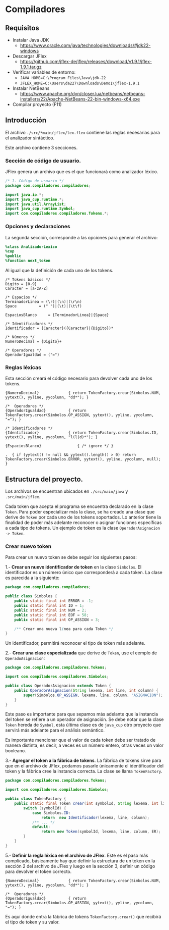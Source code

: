 # Compiladores

## Requisitos

- Instalar Java JDK
  - https://www.oracle.com/java/technologies/downloads/#jdk22-windows
- Descargar JFlex
  - https://github.com/jflex-de/jflex/releases/download/v1.9.1/jflex-1.9.1.tar.gz
- Verificar variables de entorno:
  - `JAVA_HOME=C:\Program Files\Java\jdk-22`
  - `JFLEX_HOME=C:\Users\da227\Downloads\Demo1\jflex-1.9.1`
- Instalar NetBeans
  - https://www.apache.org/dyn/closer.lua/netbeans/netbeans-installers/22/Apache-NetBeans-22-bin-windows-x64.exe
- Compilar proyecto (F11)

## Introducción

El archivo `./src/*main/jflex/lex.flex` contiene las reglas necesarias para el analizador sintáctico.

Este archivo contiene 3 secciones.

### Sección de código de usuario.

JFlex genera un archivo que es el que funcionará como analizador léxico.

```java
/* 1. Código de usuario */
package com.compiladores.compiladores;

import java.io.*;
import java_cup.runtime.*;
import java.util.ArrayList;
import java_cup.runtime.Symbol;
import com.compiladores.compiladores.Tokens.*;
```

### Opciones y declaraciones

La segunda sección, corresponde a las opciones para generar el archivo:

```lex
%class AnalizadorLexico
%cup
%public
%function next_token
```

Al igual que la definición de cada uno de los tokens.

```jflex
/* Tokens básicos */
Digito = [0-9]
Caracter = [a-zA-Z]

/* Espacios */
TerminadorLinea = (\r)|(\n)|(\r\n)
Space          = (" ")|(\t)|(\t\f)

EspaciosBlanco     = {TerminadorLinea}|{Space}

/* Identificadores */
Identificador = {Caracter}({Caracter}|{Digito})*

/* Números */
NumeroDecimal = {Digito}+

/* Operadores */
OperadorIgualdad = ("=")
```

### Reglas léxicas

Esta sección creará el código necesario para devolver cada uno de los tokens.

```jflex
{NumeroDecimal}             { return TokenFactory.crear(Simbolos.NUM, yytext(), yyline, yycolumn, "dd*"); }

/*  Operadores */
{OperadorIgualdad}          { return TokenFactory.crear(Simbolos.OP_ASSIGN, yytext(), yyline, yycolumn, "="); }

/* Identificadores */
{Identificador}             { return TokenFactory.crear(Simbolos.ID, yytext(), yyline, yycolumn, "l(l|d)*"); }

{EspaciosBlanco}                { /* ignore */ }

.  { if (yytext() != null && yytext().length() > 0) return TokenFactory.crear(Simbolos.ERROR, yytext(), yyline, yycolumn, null); } 
```

## Estructura del proyecto.

Los archivos se encuentran ubicados en `./src/main/java` y `.src/main/jflex`.

Cada token que acepta el programa se encuentra declarado en la clase `Token`. Para poder especializar más la clase, se ha creado una clase que derive de `Token` por cada uno de los tokens soportados. Lo anterior tiene la finalidad de poder más adelante reconocer o asignar funciones específicas a cada tipo de tokens. Un ejemplo de token es la clase `OperadorAsignacion -> Token`.

### Crear nuevo token

Para crear un nuevo token se debe seguir los siguientes pasos:

1.- **Crear un nuevo identificador de token** en la clase `Simbolos`. El identificador es un número único que corresponderá a cada token. La clase es parecida a la siguiente:

```java
package com.compiladores.compiladores;

public class Simbolos {
    public static final int ERROR = -1;
    public static final int ID = 1;
    public static final int NUM = 2;
    public static final int EOF = 58;
    public static final int OP_ASSIGN = 3;

    /** Crear una nueva línea para cada Token */
}
```

Un identificador, permitirá reconocer el tipo de token más adelante.

2.- **Crear una clase especializada** que derive de `Token`, use el eemplo de `OperadoAsignacion`:

```java
package com.compiladores.compiladores.Tokens;

import com.compiladores.compiladores.Simbolos;

public class OperadorAsignacion extends Token {
    public OperadorAsignacion(String lexema, int line, int column) {
        super(Simbolos.OP_ASSIGN, lexema, line, column, "ASIGNACION");
    }
}
```

Este paso es importante para que sepamos más adelante que la instancia del token se refiere a un operador de asignación. Se debe notar que la clase `Token` hereda de `Symbol`, esta última clase es de `java_cup` otro proyecto que servirá más adelante para el análisis semántico.

Es importante mencionar que el valor de cada token debe ser tratado de manera distinta, es decir, a veces es un número entero, otras veces un valor booleano.

3.- **Agregar el token a la fábrica de tokens**. La fábrica de tokens sirve para que en el archivo de JFlex, podamos pasarle únicamente el identificador del token y la fábrica cree la instancia correcta. La clase se llama `TokenFactory`.

```java
package com.compiladores.compiladores.Tokens;

import com.compiladores.compiladores.Simbolos;

public class TokenFactory {    
    public static final Token crear(int symbolId, String lexema, int line, int column, String ER) {
        switch (symbolId) {
            case Simbolos.ID:
                return  new Identificador(lexema, line, column);
            /** ... */
            default:
                return new Token(symbolId, lexema, line, column, ER);
        }
    }
}
```

5.- **Definir la regla léxica en el archivo de JFlex**. Este es el paso más complicado, básicamente hay que definir la estructura de un token en la sección 2 del archivo de JFlex y luego en la sección 3, definir un código para devolver el token correcto.

```jflex
{NumeroDecimal}             { return TokenFactory.crear(Simbolos.NUM, yytext(), yyline, yycolumn, "dd*"); }

/*  Operadores */
{OperadorIgualdad}          { return TokenFactory.crear(Simbolos.OP_ASSIGN, yytext(), yyline, yycolumn, "="); }
```

Es aquí donde entra la fábrica de tokens `TokenFactory.crear()` que recibirá el tipo de token y su valor.